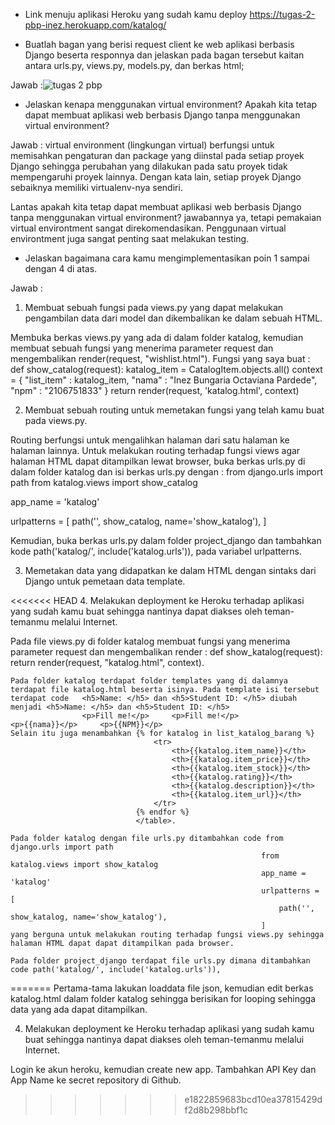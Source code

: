 - Link menuju aplikasi Heroku yang sudah kamu deploy
https://tugas-2-pbp-inez.herokuapp.com/katalog/



- Buatlah bagan yang berisi request client ke web aplikasi berbasis Django beserta responnya dan jelaskan pada bagan tersebut kaitan antara urls.py, views.py, models.py, dan berkas html;

Jawab :![tugas 2 pbp](https://user-images.githubusercontent.com/112611192/190313674-727cc450-b0c4-4bca-b1c1-b0a4cc0ad4f3.jpg)


- Jelaskan kenapa menggunakan virtual environment? Apakah kita tetap dapat membuat aplikasi web berbasis Django tanpa menggunakan virtual environment?

Jawab : 
virtual environment (lingkungan virtual) berfungsi untuk memisahkan pengaturan dan package yang diinstal pada setiap proyek Django sehingga perubahan yang dilakukan pada satu proyek tidak mempengaruhi proyek lainnya. Dengan kata lain, setiap proyek Django sebaiknya memiliki virtualenv-nya sendiri.

Lantas apakah kita tetap dapat membuat aplikasi web berbasis Django tanpa menggunakan virtual environment? jawabannya ya, tetapi pemakaian virtual environtment sangat direkomendasikan. Penggunaan virtual environtment juga sangat penting saat melakukan testing.



- Jelaskan bagaimana cara kamu mengimplementasikan poin 1 sampai dengan 4 di atas.

Jawab :
1. Membuat sebuah fungsi pada views.py yang dapat melakukan pengambilan data dari model dan dikembalikan ke dalam sebuah HTML.

Membuka berkas views.py yang ada di dalam folder katalog, kemudian membuat sebuah fungsi yang menerima parameter request dan mengembalikan render(request, "wishlist.html").
Fungsi yang saya buat :
def show_catalog(request):
    katalog_item = CatalogItem.objects.all()
    context = {
        "list_item" : katalog_item,
        "nama" : "Inez Bungaria Octaviana Pardede",
        "npm" : "2106751833"
    }
    return render(request, 'katalog.html', context)

2. Membuat sebuah routing untuk memetakan fungsi yang telah kamu buat pada views.py.

Routing berfungsi untuk mengalihkan halaman dari satu halaman ke halaman lainnya. Untuk melakukan routing terhadap fungsi views agar halaman HTML dapat ditampilkan lewat browser, buka berkas urls.py di dalam folder katalog dan isi berkas urls.py dengan :
from django.urls import path
from katalog.views import show_catalog

app_name = 'katalog'

urlpatterns = [
    path('', show_catalog, name='show_katalog'),
]

Kemudian, buka berkas urls.py dalam folder project_django dan tambahkan kode 
     path('katalog/', include('katalog.urls')), pada variabel urlpatterns.

3. Memetakan data yang didapatkan ke dalam HTML dengan sintaks dari Django untuk pemetaan data template.

<<<<<<< HEAD
4. Melakukan deployment ke Heroku terhadap aplikasi yang sudah kamu buat sehingga nantinya dapat diakses oleh teman-temanmu melalui Internet.

 Pada file views.py di folder katalog membuat fungsi yang menerima parameter request dan mengembalikan render :  def show_katalog(request):
                                return render(request, "katalog.html", context).

    Pada folder katalog terdapat folder templates yang di dalamnya terdapat file katalog.html beserta isinya. Pada template isi tersebut terdapat code   <h5>Name: </h5> dan <h5>Student ID: </h5> diubah menjadi <h5>Name: </h5> dan <h5>Student ID: </h5>
                    <p>Fill me!</p>     <p>Fill me!</p>                      <p>{{nama}}</p>     <p>{{NPM}}</p>
    Selain itu juga menambahkan {% for katalog in list_katalog_barang %}
                                    <tr>
                                        <th>{{katalog.item_name}}</th>
                                        <th>{{katalog.item_price}}</th>
                                        <th>{{katalog.item_stock}}</th>
                                        <th>{{katalog.rating}}</th>
                                        <th>{{katalog.description}}</th>
                                        <th>{{katalog.item_url}}</th>
                                    </tr>
                                {% endfor %}
                                </table>.

    Pada folder katalog dengan file urls.py ditambahkan code from django.urls import path
                                                            from katalog.views import show_katalog
                                                            app_name = 'katalog'
                                                            urlpatterns = [
                                                                path('', show_katalog, name='show_katalog'),
                                                            ]
    yang berguna untuk melakukan routing terhadap fungsi views.py sehingga halaman HTML dapat dapat ditampilkan pada browser.

    Pada folder project_django terdapat file urls.py dimana ditambahkan code path('katalog/', include('katalog.urls')),
=======
Pertama-tama lakukan loaddata file json, kemudian edit berkas katalog.html dalam folder katalog sehingga berisikan for looping sehingga data yang ada dapat ditampilkan.

4. Melakukan deployment ke Heroku terhadap aplikasi yang sudah kamu buat sehingga nantinya dapat diakses oleh teman-temanmu melalui Internet.

Login ke akun heroku, kemudian create new app. Tambahkan API Key dan App Name ke secret repository di Github.




>>>>>>> e1822859683bcd10ea37815429df2d8b298bbf1c
